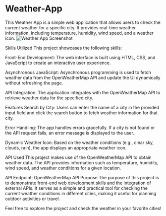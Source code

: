 # Weather-App

This Weather App is a simple web application that allows users to check the current weather for a specific city. It provides real-time weather information, including temperature, humidity, wind speed, and a weather icon.
![Weather App Screenshot](screenshots/screenshot.png)

Skills Utilized
This project showcases the following skills:

Front-End Development: The web interface is built using HTML, CSS, and JavaScript to create an interactive user experience.

Asynchronous JavaScript: Asynchronous programming is used to fetch weather data from the OpenWeatherMap API and update the UI dynamically without refreshing the page.

API Integration: The application integrates with the OpenWeatherMap API to retrieve weather data for the specified city.

Features
Search by City: Users can enter the name of a city in the provided input field and click the search button to fetch weather information for that city.

Error Handling: The app handles errors gracefully. If a city is not found or the API request fails, an error message is displayed to the user.

Dynamic Weather Icon: Based on the weather conditions (e.g., clear sky, clouds, rain), the app displays an appropriate weather icon.

API Used
This project makes use of the OpenWeatherMap API to obtain weather data. The API provides information such as temperature, humidity, wind speed, and weather conditions for a given location.

API Endpoint: OpenWeatherMap API
Purpose
The purpose of this project is to demonstrate front-end web development skills and the integration of external APIs. It serves as a simple and practical tool for checking the current weather conditions in different cities, making it useful for planning outdoor activities or travel.

Feel free to explore the project and check the weather in your favorite cities!
